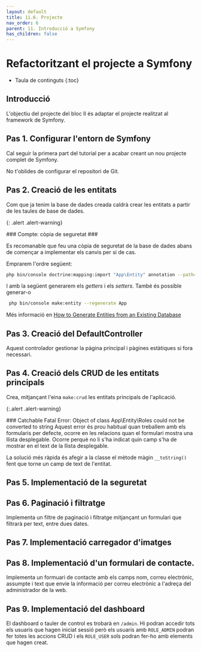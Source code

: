 ```yaml
---
layout: default
title: 11.6. Projecte
nav_order: 6
parent: 11. Introducció a Symfony
has_children: false
---
```

# Refactoritzant el projecte a Symfony #

* Taula de continguts
{:toc}


## Introducció ##

L'objectiu del projecte del bloc II és adaptar el projecte realitzat al framework de Symfony.

## Pas 1. Configurar l'entorn de Symfony

Cal seguir la primera part del tutorial per a acabar creant un nou projecte complet de Symfony.

No t'oblides de configurar el repositori de Git.

## Pas 2. Creació de les entitats

Com que ja tenim la base de dades creada caldrà crear les entitats a partir de les taules de base de dades.

{: .alert .alert-warning}
<div markdown="1">
### Compte: còpia de seguretat ###

Es recomanable que feu una còpia de seguretat de la base de dades abans de començar a implementar els canvis per si de cas.
</div>

Emprarem l'ordre següent:

```bash
php bin/console doctrine:mapping:import "App\Entity" annotation --path=src/Entity
```

I amb la següent generarem els _getters_ i els _setters_. També és possible generar-o

```bash
 php bin/console make:entity --regenerate App
```

Més informació en [How to Generate Entities from an Existing Database](https://symfony.com/doc/current/doctrine/reverse_engineering.html)

## Pas 3. Creació del DefaultController

Aquest controlador gestionar la pàgina principal i pàgines estàtiques si fora necessari.

## Pas 4. Creació dels CRUD de les entitats principals

Crea, mitjançant l'eina `make:crud` les entitats principals de l'aplicació.

{:.alert .alert-warning}
<div markdown="1">
### Catchable Fatal Error: Object of class App\Entity\Roles could not be converted to string
Aquest error és prou habitual quan treballem amb els formularis per defecte, ocorre en les relacions quan el formulari mostra una llista desplegable. Ocorre perquè no li s'ha indicat quin camp s'ha de mostrar en el text de la llista desplegable.

La solució més ràpida és afegir a la classe el mètode màgin `__toString()` fent que torne un camp de text de l'entitat.
</div>

## Pas 5. Implementació de la seguretat

## Pas 6. Paginació i filtratge

Implementa un filtre de paginació i filtratge mitjançant un formulari que filtrarà per text, entre dues dates.

## Pas 7. Implementació carregador d'imatges

## Pas 8. Implementació d'un formulari de contacte.

Implementa un formuari de contacte amb els camps nom, correu electrònic, assumpte i text que envie la informació per correu electrònic a l'adreça del administrador de la web.

## Pas 9. Implementació del dashboard

El dashboard o tauler de control es trobarà en `/admin`. Hi podran accedir tots els usuaris que hagen iniciat sessió però els usuaris amb `ROLE_ADMIN` podran fer totes les accions CRUD i els `ROLE_USER` sols podran fer-ho amb elements que hagen creat.

